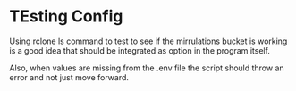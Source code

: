 TEsting Config
============

Using rclone ls command to test to see if the mirrulations bucket is working is a good idea that should be integrated as option in the program itself.

Also, when values are missing from the .env file the script should throw an error and not just move forward. 
